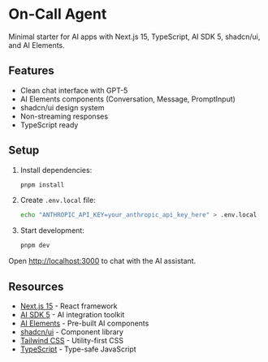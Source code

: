 # On-Call Agent

Minimal starter for AI apps with Next.js 15, TypeScript, AI SDK 5, shadcn/ui, and AI Elements.

## Features

- Clean chat interface with GPT-5
- AI Elements components (Conversation, Message, PromptInput)
- shadcn/ui design system
- Non-streaming responses
- TypeScript ready

## Setup

1. Install dependencies:
   ```bash
   pnpm install
   ```

2. Create `.env.local` file:
   ```bash
   echo "ANTHROPIC_API_KEY=your_anthropic_api_key_here" > .env.local
   ```

3. Start development:
   ```bash
   pnpm dev
   ```

Open [http://localhost:3000](http://localhost:3000) to chat with the AI assistant.

## Resources

- [Next.js 15](https://nextjs.org/) - React framework
- [AI SDK 5](https://ai-sdk.dev/) - AI integration toolkit
- [AI Elements](https://ai-sdk.dev/elements/overview) - Pre-built AI components
- [shadcn/ui](https://ui.shadcn.com/) - Component library
- [Tailwind CSS](https://tailwindcss.com/) - Utility-first CSS
- [TypeScript](https://www.typescriptlang.org/) - Type-safe JavaScript
